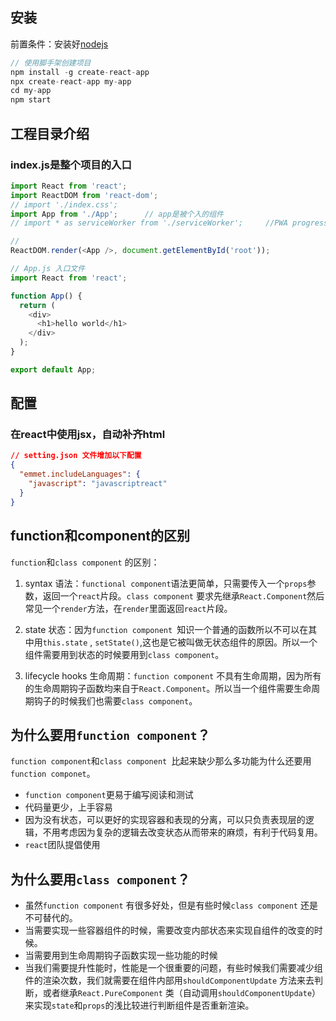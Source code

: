 <!-- # 创建项目 -->
## 安装
前置条件：安装好[nodejs](https://reactjs.org/docs/create-a-new-react-app.html)
```js
// 使用脚手架创建项目
npm install -g create-react-app
npx create-react-app my-app
cd my-app
npm start
```

## 工程目录介绍
### index.js是整个项目的入口
```js
import React from 'react';    
import ReactDOM from 'react-dom';
// import './index.css';
import App from './App';      // app是被个入的组件
// import * as serviceWorker from './serviceWorker';     //PWA progressive web application，使用web写app页面，结合serviceWorker，当访问过一次后，会存在缓存，即使离线，也一样能访问

// 
ReactDOM.render(<App />, document.getElementById('root'));
```

```js
// App.js 入口文件
import React from 'react';

function App() {
  return (
    <div>
      <h1>hello world</h1>
    </div>
  );
}

export default App;

```

## 配置
### 在react中使用jsx，自动补齐html

```json
// setting.json 文件增加以下配置
{
  "emmet.includeLanguages": {
    "javascript": "javascriptreact"
  }
}
```

## function和component的区别
`function`和`class component` 的区别：  
1. syntax 语法：`functional component`语法更简单，只需要传入一个`props`参数，返回一个`react`片段。`class component` 要求先继承`React.Component`然后常见一个`render`方法，在`render`里面返回`react`片段。

2. state 状态：因为`function component `知识一个普通的函数所以不可以在其中用`this.state` , `setState()`,这也是它被叫做无状态组件的原因。所以一个组件需要用到状态的时候要用到`class component`。  
 
3. lifecycle hooks 生命周期：`function component` 不具有生命周期，因为所有的生命周期钩子函数均来自于`React.Component`。所以当一个组件需要生命周期钩子的时候我们也需要`class component`。

## 为什么要用`function component`？  
`function component`和`class component `比起来缺少那么多功能为什么还要用`function componet`。  
* `function component`更易于编写阅读和测试
* 代码量更少，上手容易
* 因为没有状态，可以更好的实现容器和表现的分离，可以只负责表现层的逻辑，不用考虑因为复杂的逻辑去改变状态从而带来的麻烦，有利于代码复用。
* `react`团队提倡使用
 
## 为什么要用`class component`？
* 虽然`function component` 有很多好处，但是有些时候`class component` 还是不可替代的。
* 当需要实现一些容器组件的时候，需要改变内部状态来实现自组件的改变的时候。
* 当需要用到生命周期钩子函数实现一些功能的时候
* 当我们需要提升性能时，性能是一个很重要的问题，有些时候我们需要减少组件的渲染次数，我们就需要在组件内部用`shouldComponentUpdate` 方法来去判断，或者继承`React.PureComponent` 类（自动调用`shouldComponentUpdate`）来实现`state`和`props`的浅比较进行判断组件是否重新渲染。
 